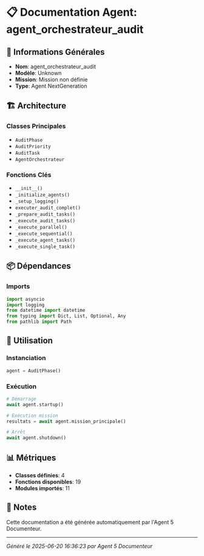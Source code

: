# 📋 Documentation Agent: agent_orchestrateur_audit

## 🎯 Informations Générales

- **Nom**: agent_orchestrateur_audit
- **Modèle**: Unknown
- **Mission**: Mission non définie
- **Type**: Agent NextGeneration

## 🏗️ Architecture

### Classes Principales
- `AuditPhase`
- `AuditPriority`
- `AuditTask`
- `AgentOrchestrateur`

### Fonctions Clés
- `__init__()`
- `_initialize_agents()`
- `_setup_logging()`
- `executer_audit_complet()`
- `_prepare_audit_tasks()`
- `_execute_audit_tasks()`
- `_execute_parallel()`
- `_execute_sequential()`
- `_execute_agent_tasks()`
- `_execute_single_task()`

## 📦 Dépendances

### Imports
```python
import asyncio
import logging
from datetime import datetime
from typing import Dict, List, Optional, Any
from pathlib import Path
```

## 🚀 Utilisation

### Instanciation
```python
agent = AuditPhase()
```

### Exécution
```python
# Démarrage
await agent.startup()

# Exécution mission
resultats = await agent.mission_principale()

# Arrêt
await agent.shutdown()
```

## 📊 Métriques

- **Classes définies**: 4
- **Fonctions disponibles**: 19
- **Modules importés**: 11

## 📝 Notes

Cette documentation a été générée automatiquement par l'Agent 5 Documenteur.

---
*Généré le 2025-06-20 16:36:23 par Agent 5 Documenteur*

